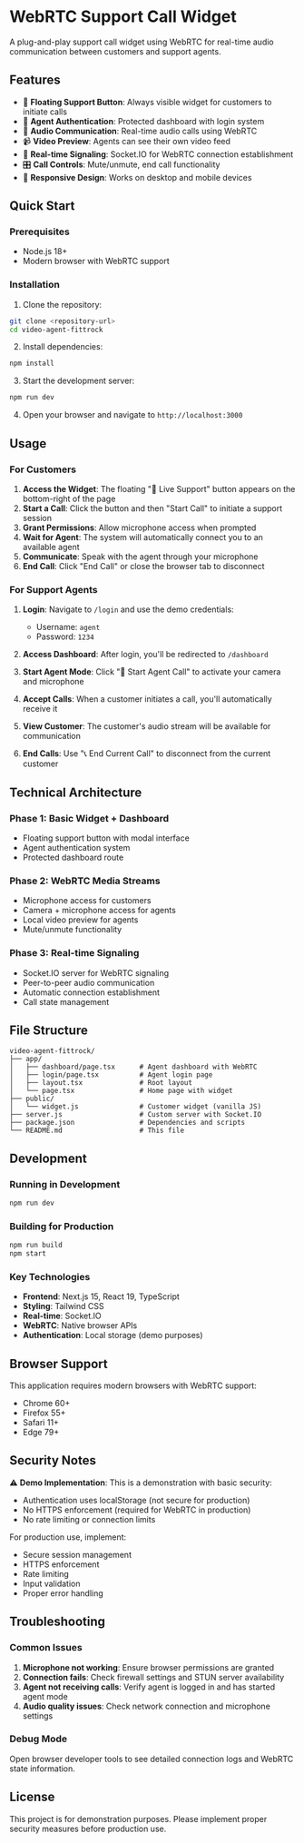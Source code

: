 # WebRTC Support Call Widget

A plug-and-play support call widget using WebRTC for real-time audio communication between customers and support agents.

## Features

- 🎥 **Floating Support Button**: Always visible widget for customers to initiate calls
- 🔐 **Agent Authentication**: Protected dashboard with login system
- 🎤 **Audio Communication**: Real-time audio calls using WebRTC
- 📹 **Video Preview**: Agents can see their own video feed
- 🔄 **Real-time Signaling**: Socket.IO for WebRTC connection establishment
- 🎛️ **Call Controls**: Mute/unmute, end call functionality
- 📱 **Responsive Design**: Works on desktop and mobile devices

## Quick Start

### Prerequisites

- Node.js 18+
- Modern browser with WebRTC support

### Installation

1. Clone the repository:

```bash
git clone <repository-url>
cd video-agent-fittrock
```

2. Install dependencies:

```bash
npm install
```

3. Start the development server:

```bash
npm run dev
```

4. Open your browser and navigate to `http://localhost:3000`

## Usage

### For Customers

1. **Access the Widget**: The floating "🎥 Live Support" button appears on the bottom-right of the page
2. **Start a Call**: Click the button and then "Start Call" to initiate a support session
3. **Grant Permissions**: Allow microphone access when prompted
4. **Wait for Agent**: The system will automatically connect you to an available agent
5. **Communicate**: Speak with the agent through your microphone
6. **End Call**: Click "End Call" or close the browser tab to disconnect

### For Support Agents

1. **Login**: Navigate to `/login` and use the demo credentials:

   - Username: `agent`
   - Password: `1234`

2. **Access Dashboard**: After login, you'll be redirected to `/dashboard`

3. **Start Agent Mode**: Click "🎥 Start Agent Call" to activate your camera and microphone

4. **Accept Calls**: When a customer initiates a call, you'll automatically receive it

5. **View Customer**: The customer's audio stream will be available for communication

6. **End Calls**: Use "📞 End Current Call" to disconnect from the current customer

## Technical Architecture

### Phase 1: Basic Widget + Dashboard

- Floating support button with modal interface
- Agent authentication system
- Protected dashboard route

### Phase 2: WebRTC Media Streams

- Microphone access for customers
- Camera + microphone access for agents
- Local video preview for agents
- Mute/unmute functionality

### Phase 3: Real-time Signaling

- Socket.IO server for WebRTC signaling
- Peer-to-peer audio communication
- Automatic connection establishment
- Call state management

## File Structure

```
video-agent-fittrock/
├── app/
│   ├── dashboard/page.tsx      # Agent dashboard with WebRTC
│   ├── login/page.tsx          # Agent login page
│   ├── layout.tsx              # Root layout
│   └── page.tsx                # Home page with widget
├── public/
│   └── widget.js               # Customer widget (vanilla JS)
├── server.js                   # Custom server with Socket.IO
├── package.json                # Dependencies and scripts
└── README.md                   # This file
```

## Development

### Running in Development

```bash
npm run dev
```

### Building for Production

```bash
npm run build
npm start
```

### Key Technologies

- **Frontend**: Next.js 15, React 19, TypeScript
- **Styling**: Tailwind CSS
- **Real-time**: Socket.IO
- **WebRTC**: Native browser APIs
- **Authentication**: Local storage (demo purposes)

## Browser Support

This application requires modern browsers with WebRTC support:

- Chrome 60+
- Firefox 55+
- Safari 11+
- Edge 79+

## Security Notes

⚠️ **Demo Implementation**: This is a demonstration with basic security:

- Authentication uses localStorage (not secure for production)
- No HTTPS enforcement (required for WebRTC in production)
- No rate limiting or connection limits

For production use, implement:

- Secure session management
- HTTPS enforcement
- Rate limiting
- Input validation
- Proper error handling

## Troubleshooting

### Common Issues

1. **Microphone not working**: Ensure browser permissions are granted
2. **Connection fails**: Check firewall settings and STUN server availability
3. **Agent not receiving calls**: Verify agent is logged in and has started agent mode
4. **Audio quality issues**: Check network connection and microphone settings

### Debug Mode

Open browser developer tools to see detailed connection logs and WebRTC state information.

## License

This project is for demonstration purposes. Please implement proper security measures before production use.
